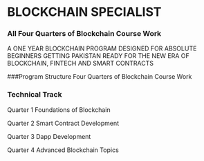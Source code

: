  # BLOCKCHAIN SPECIALIST
### All Four Quarters of Blockchain Course Work
A ONE YEAR BLOCKCHAIN PROGRAM DESIGNED FOR ABSOLUTE BEGINNERS GETTING PAKISTAN READY FOR THE NEW ERA OF BLOCKCHAIN, FINTECH AND SMART CONTRACTS


###Program Structure
Four Quarters of Blockchain Course Work

### Technical Track
Quarter 1
Foundations of Blockchain

Quarter 2
Smart Contract Development

Quarter 3
Dapp Development

Quarter 4
Advanced Blockchain Topics